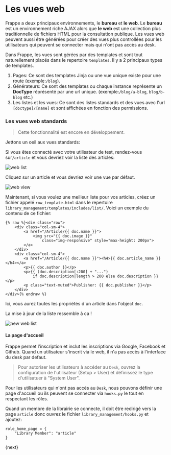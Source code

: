 <!-- add-breadcrumbs -->
# Les vues web

Frappe a deux principaux environnements, le **bureau** et **le web**. Le **bureau** est un environnement riche AJAX alors
que **le web** est une collection plus traditionnelle de fichiers HTML pour la consultation publique. Les vues web peuvent
aussi être générées pour créer des vues plus controllées pour les utilisateurs qui peuvent se connecter mais qui n'ont pas
accès au desk.

Dans Frappe, les vues sont gérées par des templates et sont tout naturellement placés dans le repertoire `templates`. Il 
y a 2 principaux types de templates.

1. Pages: Ce sont des templates Jinja ou une vue unique existe pour une route (exemple:`/blog`).
2. Générateurs: Ce sont des templates ou chaque instance représente un **DocType** réprésenté par une url unique. (exemple:`/blog/a-blog`, `blog/b-blog` etc.)
3. Les listes et les vues: Ce sont des listes standards et des vues avec l'url `[doctype]/[name]` et sont affichées en fonction des permissions.

### Les vues web standards

> Cette fonctionnalité est encore en développement.

Jettons un oeil aux vues standards:

Si vous êtes connecté avec votre utilisateur de test, rendez-vous sur`/article` et vous devriez voir la liste des articles:

<img class="screenshot" alt="web list" src="{{docs_base_url}}/assets/img/web-list.png">

Cliquez sur un article et vous devriez voir une vue par défaut.

<img class="screenshot" alt="web view" src="{{docs_base_url}}/assets/img/web-view.png">

Maintenant, si vous voulez une meilleur liste pour vos articles, créez un fichier appelé `row_template.html` dans le
repertoire `library_management/templates/includes/list/`. Voici un exemple du contenu de ce fichier:

	{% raw %}<div class="row">
		<div class="col-sm-4">
			<a href="/Article/{{ doc.name }}">
				<img src="{{ doc.image }}"
					class="img-responsive" style="max-height: 200px">
			</a>
		</div>
		<div class="col-sm-4">
			<a href="/Article/{{ doc.name }}"><h4>{{ doc.article_name }}</h4></a>
			<p>{{ doc.author }}</p>
			<p>{{ (doc.description[:200] + "...")
				if doc.description|length > 200 else doc.description }}</p>
			<p class="text-muted">Publisher: {{ doc.publisher }}</p>
		</div>
	</div>{% endraw %}


Ici, vous aurez toutes les propriétés d'un article dans l'object `doc`.

La mise à jour de la liste ressemble à ca !

<img class="screenshot" alt="new web list" src="{{docs_base_url}}/assets/img/web-list-new.png">

#### La page d'accueil

Frappe permet l'inscription et inclut les inscriptions via Google, Facebook et Github. Quand un utilisateur s'inscrit via
le web, il n'a pas accès à l'interface du desk par defaut.

> Pour autoriser les utilisateurs à accéder au `Desk`, ouvrez la configuration de l'utilisateur (Setup > User) et définissez
 le type d'utilisatuer à "System User".

Pour les utilisateurs qui n'ont pas accès au `Desk`, nous pouvons définir une page d'accueil ou ils peuvent se connecter via
`hooks.py` le tout en respectant les rôles.

Quand un membre de la librairie se connecte, il doit être redirigé vers la page `article` donc ouvrez le fichier `library_management/hooks.py` et ajoutez:

	role_home_page = {
		"Library Member": "article"
	}

{next}
